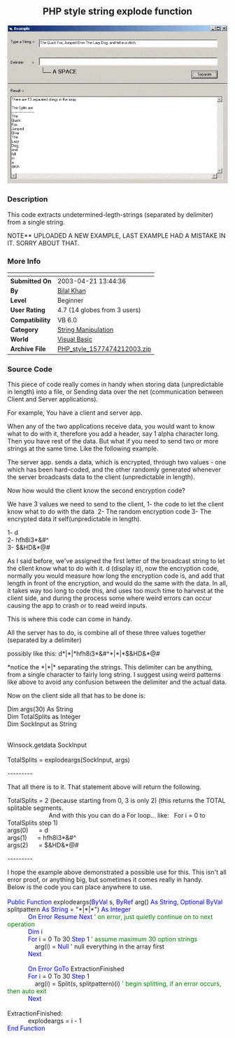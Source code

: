 ﻿<div align="center">

## PHP style string explode function

<img src="PIC20034211347289240.GIF">
</div>

### Description

This code extracts undetermined-legth-strings (separated by delimiter) from a single string.

NOTE** UPLOADED A NEW EXAMPLE, LAST EXAMPLE HAD A MISTAKE IN IT. SORRY ABOUT THAT.
 
### More Info
 


<span>             |<span>
---                |---
**Submitted On**   |2003-04-21 13:44:36
**By**             |[Bilal Khan](https://github.com/Planet-Source-Code/PSCIndex/blob/master/ByAuthor/bilal-khan.md)
**Level**          |Beginner
**User Rating**    |4.7 (14 globes from 3 users)
**Compatibility**  |VB 6\.0
**Category**       |[String Manipulation](https://github.com/Planet-Source-Code/PSCIndex/blob/master/ByCategory/string-manipulation__1-5.md)
**World**          |[Visual Basic](https://github.com/Planet-Source-Code/PSCIndex/blob/master/ByWorld/visual-basic.md)
**Archive File**   |[PHP\_style\_1577474212003\.zip](https://github.com/Planet-Source-Code/bilal-khan-php-style-string-explode-function__1-44905/archive/master.zip)





### Source Code

<p>This piece of code really comes in handy when storing data (unpredictable in
length) into a file, or Sending data over the net (communication between Client
and Server applications).</p>
<p>For example, You have a client and server app. </p>
<p>When any of the two applications receive data, you would want to know what to
do with it, therefore you add a header, say 1 alpha character long. Then you
have rest of the data. But what if you need to send two or more strings at the
same time. Like the following example.</p>
<p>The server app. sends a data, which is encrypted, through two values - one
which has been hard-coded, and the other randomly generated whenever the server
broadcasts data to the client (unpredictable in length). </p>
<p>Now how would the client know the second encryption code?</p>
<p>We have 3 values we need to send to the client, 1- the code to let the client
know what to do with the data  2- The random encryption code 3- The
encrypted data it self(unpredictable in length).</p>
<p>1- d<br>
2- hfh8i3*&#^<br>
3- $&HD&*@#</p>
<p>As I said before, we've assigned the first letter of the broadcast string to
let the client know what to do with it. d (display it), now the encryption code,
normally you would measure how long the encryption code is, and add that length
in front of the encryption, and would do the same with the data. In all, it
takes way too long to code this, and uses too much time to harvest at the client
side, and during the process some where weird errors can occur causing the app
to crash or to read weird inputs.</p>
<p>This is where this code can come in handy.</p>
<p>All the server has to do, is combine all of these three values together
(separated by a delimiter) </p>
<p>possibly like this: d*|*|*hfh8i3*&#^*|*|*$&HD&*@#</p>
<p>*notice the *|*|* separating the strings. This delimiter can be anything,
from a single character to fairly long string. I suggest using weird patterns
like above to avoid any confusion between the delimiter and the actual data.</p>
<p>Now on the client side all that has to be done is:</p>
<p>Dim args(30) As String<br>
Dim TotalSplits as Integer<br>
Dim SockInput as String<br>
<br>
</p>
<p>Winsock.getdata SockInput<br>
<br>
TotalSplits = explodeargs(SockInput, args)</p>
<p>---------</p>
<p>That all there is to it. That statement above will return the following.</p>
<p>TotalSplits = 2 (because starting from 0, 3 is only 2) (this returns the
TOTAL splitable segments. <br>
                       
And with this you can do a For loop... like:   For i = 0 to
TotalSplits step 1)<br>
args(0)      = d<br>
args(1)      = hfh8i3*&#^<br>
args(2)      = $&HD&*@#</p>
<p>---------</p>
<p>I hope the example above demonstrated a possible use for this. This isn't all
error proof, or anything big, but sometimes it comes really in handy.<br>
Below is the code you can place anywhere to use.<br>
<br>
<font color="#0000FF">Public Function</font> explodeargs(<font color="#0000FF">ByVal</font> s,
<font color="#0000FF"> ByRef</font> arg() <font color="#0000FF"> As String</font>,
<font color="#0000FF"> Optional ByVal</font> splitpattern <font color="#0000FF"> As String</font> = "*|*|*")
<font color="#0000FF"> As Integer</font><br>
            <font color="#0000FF">On Error Resume Next</font>
<font color="#008000"> ' on error, just quietly continue on to next operation</font><br>
            <font color="#0000FF">Dim</font> i<br>
            <font color="#0000FF">For</font> i = 0 To 30
<font color="#0000FF"> Step</font> 1 <font color="#008000"> ' assume maximum 30 option strings</font><br>
               
arg(i) = <font color="#0000FF"> Null</font> ' null everything in the array first<br>
            <font color="#0000FF">Next<br>
</font><br>
            <font color="#0000FF">On Error GoTo</font>
ExtractionFinished<br>
           <font color="#0000FF">
For</font> i = 0 To 30 <font color="#0000FF"> Step</font> 1<br>
               
arg(i) = Split(s, splitpattern)(i) <font color="#008000"> ' begin splitting, if an error occurs, then auto exit</font><br>
            <font color="#0000FF">Next</font><br>
<br>
ExtractionFinished:<br>
            explodeargs = i - 1<br>
<font color="#0000FF">End Function</font></p>

